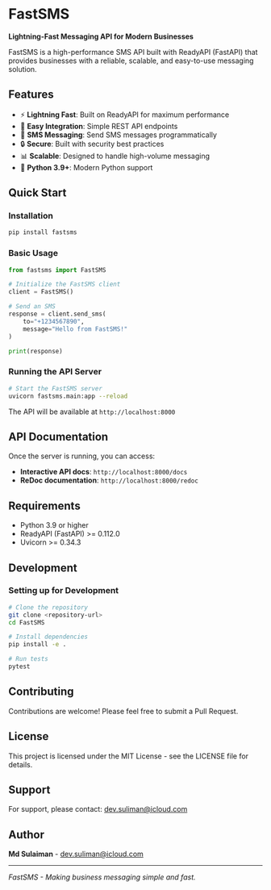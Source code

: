 # FastSMS

**Lightning-Fast Messaging API for Modern Businesses**

FastSMS is a high-performance SMS API built with ReadyAPI (FastAPI) that provides businesses with a reliable, scalable, and easy-to-use messaging solution.

## Features

- ⚡ **Lightning Fast**: Built on ReadyAPI for maximum performance
- 🚀 **Easy Integration**: Simple REST API endpoints
- 📱 **SMS Messaging**: Send SMS messages programmatically
- 🔒 **Secure**: Built with security best practices
- 📊 **Scalable**: Designed to handle high-volume messaging
- 🐍 **Python 3.9+**: Modern Python support

## Quick Start

### Installation

```bash
pip install fastsms
```

### Basic Usage

```python
from fastsms import FastSMS

# Initialize the FastSMS client
client = FastSMS()

# Send an SMS
response = client.send_sms(
    to="+1234567890",
    message="Hello from FastSMS!"
)

print(response)
```

### Running the API Server

```bash
# Start the FastSMS server
uvicorn fastsms.main:app --reload
```

The API will be available at `http://localhost:8000`

## API Documentation

Once the server is running, you can access:

- **Interactive API docs**: `http://localhost:8000/docs`
- **ReDoc documentation**: `http://localhost:8000/redoc`

## Requirements

- Python 3.9 or higher
- ReadyAPI (FastAPI) >= 0.112.0
- Uvicorn >= 0.34.3

## Development

### Setting up for Development

```bash
# Clone the repository
git clone <repository-url>
cd FastSMS

# Install dependencies
pip install -e .

# Run tests
pytest
```

## Contributing

Contributions are welcome! Please feel free to submit a Pull Request.

## License

This project is licensed under the MIT License - see the LICENSE file for details.

## Support

For support, please contact: dev.suliman@icloud.com

## Author

**Md Sulaiman** - [dev.suliman@icloud.com](mailto:dev.suliman@icloud.com)

---

*FastSMS - Making business messaging simple and fast.*

